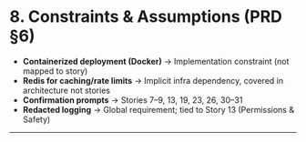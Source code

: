 # 8. Constraints & Assumptions (PRD §6)
- **Containerized deployment (Docker)** → Implementation constraint (not mapped to story)
- **Redis for caching/rate limits** → Implicit infra dependency, covered in architecture not stories
- **Confirmation prompts** → Stories 7–9, 13, 19, 23, 26, 30–31
- **Redacted logging** → Global requirement; tied to Story 13 (Permissions & Safety)

---
